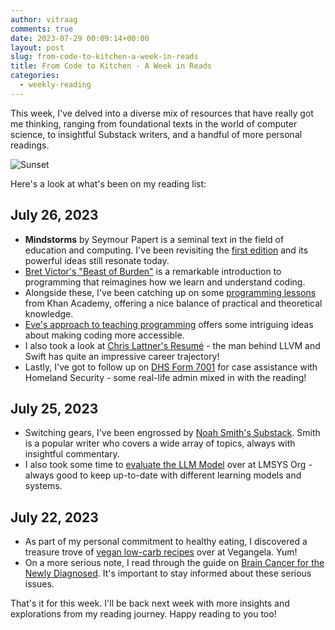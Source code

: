 ```yaml
---
author: vitraag
comments: true
date: 2023-07-29 00:09:14+00:00
layout: post
slug: from-code-to-kitchen-a-week-in-reads
title: From Code to Kitchen - A Week in Reads
categories:
  - weekly-reading
---
```

This week, I've delved into a diverse mix of resources that have really got me thinking, ranging from foundational texts in the world of computer science, to insightful Substack writers, and a handful of more personal readings. 

![Sunset](https://images.unsplash.com/photo-1593642634367-d91a135587b5?ixid=MnwxMjA3fDB8MHxzZWFyY2h8MXx8c3Vuc2V0fGVufDB8fDB8f)


Here's a look at what's been on my reading list:

## July 26, 2023
* **Mindstorms** by Seymour Papert is a seminal text in the field of education and computing. I've been revisiting the [first edition](chrome-extension://efaidnbmnnnibpcajpcglclefindmkaj/http://worrydream.com/refs/Papert%20-%20Mindstorms%201st%20ed.pdf) and its powerful ideas still resonate today. 
* [Bret Victor's "Beast of Burden"](http://worrydream.com/#!/LearnableProgramming) is a remarkable introduction to programming that reimagines how we learn and understand coding.
* Alongside these, I've been catching up on some [programming lessons](https://www.khanacademy.org/computing/computer-programming) from Khan Academy, offering a nice balance of practical and theoretical knowledge.
* [Eve's approach to teaching programming](http://play.witheve.com/#/examples/quickstart.eve) offers some intriguing ideas about making coding more accessible.
* I also took a look at [Chris Lattner's Resumé](https://nondot.org/sabre/Resume.html#writing) - the man behind LLVM and Swift has quite an impressive career trajectory!
* Lastly, I've got to follow up on [DHS Form 7001](https://www.dhs.gov/topic/cis-ombudsman/forms/7001#no-back) for case assistance with Homeland Security - some real-life admin mixed in with the reading!

## July 25, 2023
* Switching gears, I've been engrossed by [Noah Smith's Substack](https://substack.com/@noahpinion). Smith is a popular writer who covers a wide array of topics, always with insightful commentary.
* I also took some time to [evaluate the LLM Model](https://lmsys.org/) over at LMSYS Org - always good to keep up-to-date with different learning models and systems.

## July 22, 2023
* As part of my personal commitment to healthy eating, I discovered a treasure trove of [vegan low-carb recipes](https://vegangela.com/tag/low-carb/) over at Vegangela. Yum!
* On a more serious note, I read through the guide on [Brain Cancer for the Newly Diagnosed](https://virtualtrials.org/Guide/BrainTumorGuidev12.pdf?fbclid=IwAR0gEVQBVJR7QSV840JdVdlYj-zKTNDNIlAFMSMNPDakZMmu5vej9rJK5xk_aem_AeyFSF30lvMls_vAz6znrhAivbaY1L6AV_pWzRm2QzEOgPvwcpqGdd7t0IMLseFpBZE). It's important to stay informed about these serious issues.

That's it for this week. I'll be back next week with more insights and explorations from my reading journey. Happy reading to you too!


